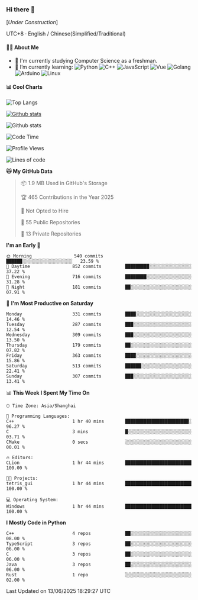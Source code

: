 ### Hi there 👋

\[*Under Construction*\]

UTC+8 · English / Chinese(Simplified/Traditional)

<!--
**NoNormalCreeper/NoNormalCreeper** is a ✨ _special_ ✨ repository because its `README.md` (this file) appears on your GitHub profile.

Here are some ideas to get you started:

- 🔭 I’m currently working on ...
- 🌱 I’m currently learning ...
- 👯 I’m looking to collaborate on ...
- 🤔 I’m looking for help with ...
- 💬 Ask me about ...
- 📫 How to reach me: ...
- 😄 Pronouns: ...
- ⚡ Fun fact: ...
-->

#### 👩‍💻 About Me

- 🏫 I'm currently studying Computer Science as a freshman.
- 🌱 I’m currently learning: 
![Python](https://img.shields.io/badge/-Python-blue?style=flat-square&logo=Python&logoColor=fff)
![C++](https://img.shields.io/badge/-C%2B%2B-00599C?style=flat-square&logo=C%2B%2B&logoColor=fff)
![JavaScript](https://img.shields.io/badge/-JavaScript-ffca18?style=flat-square&logo=JavaScript&logoColor=fff)
![Vue](https://img.shields.io/badge/-Vue-4FC08D?style=flat-square&logo=Vue.js&logoColor=fff)
![Golang](https://img.shields.io/badge/-Go-007d9c?style=flat-square&logo=Go&logoColor=fff)
![Arduino](https://img.shields.io/badge/-Arduino-00979D?style=flat-square&logo=Arduino&logoColor=fff)
![Linux](https://img.shields.io/badge/-Linux-FCC624?style=flat-square&logo=Linux&logoColor=fff)

#### 📊 Cool Charts

![Top Langs](https://readme-stats-zeta-six.vercel.app/api/top-langs/?username=NoNormalCreeper&layout=compact)

[![Github stats](https://readme-stats-zeta-six.vercel.app/api?username=NoNormalCreeper&show=reviews,discussions_started,discussions_answered,prs_merged,prs_merged_percentage)](https://github.com/anuraghazra/github-readme-stats)

![Github stats](https://github-profile-trophy.vercel.app/?username=NoNormalCreeper)


<!--START_SECTION:waka-->
![Code Time](http://img.shields.io/badge/Code%20Time-555%20hrs%2050%20mins-blue)

![Profile Views](http://img.shields.io/badge/Profile%20Views-0-blue)

![Lines of code](https://img.shields.io/badge/From%20Hello%20World%20I%27ve%20Written-4.2%20million%20lines%20of%20code-blue)

**🐱 My GitHub Data** 

> 📦 1.9 MB Used in GitHub's Storage 
 > 
> 🏆 465 Contributions in the Year 2025
 > 
> 🚫 Not Opted to Hire
 > 
> 📜 55 Public Repositories 
 > 
> 🔑 13 Private Repositories 
 > 
**I'm an Early 🐤** 

```text
🌞 Morning                540 commits         ██████░░░░░░░░░░░░░░░░░░░   23.59 % 
🌆 Daytime                852 commits         █████████░░░░░░░░░░░░░░░░   37.22 % 
🌃 Evening                716 commits         ████████░░░░░░░░░░░░░░░░░   31.28 % 
🌙 Night                  181 commits         ██░░░░░░░░░░░░░░░░░░░░░░░   07.91 % 
```
📅 **I'm Most Productive on Saturday** 

```text
Monday                   331 commits         ████░░░░░░░░░░░░░░░░░░░░░   14.46 % 
Tuesday                  287 commits         ███░░░░░░░░░░░░░░░░░░░░░░   12.54 % 
Wednesday                309 commits         ███░░░░░░░░░░░░░░░░░░░░░░   13.50 % 
Thursday                 179 commits         ██░░░░░░░░░░░░░░░░░░░░░░░   07.82 % 
Friday                   363 commits         ████░░░░░░░░░░░░░░░░░░░░░   15.86 % 
Saturday                 513 commits         ██████░░░░░░░░░░░░░░░░░░░   22.41 % 
Sunday                   307 commits         ███░░░░░░░░░░░░░░░░░░░░░░   13.41 % 
```


📊 **This Week I Spent My Time On** 

```text
🕑︎ Time Zone: Asia/Shanghai

💬 Programming Languages: 
C++                      1 hr 40 mins        ████████████████████████░   96.27 % 
C                        3 mins              █░░░░░░░░░░░░░░░░░░░░░░░░   03.71 % 
CMake                    0 secs              ░░░░░░░░░░░░░░░░░░░░░░░░░   00.01 % 

🔥 Editors: 
CLion                    1 hr 44 mins        █████████████████████████   100.00 % 

🐱‍💻 Projects: 
tetris_gui               1 hr 44 mins        █████████████████████████   100.00 % 

💻 Operating System: 
Windows                  1 hr 44 mins        █████████████████████████   100.00 % 
```

**I Mostly Code in Python** 

```text
C++                      4 repos             ██░░░░░░░░░░░░░░░░░░░░░░░   08.00 % 
TypeScript               3 repos             ██░░░░░░░░░░░░░░░░░░░░░░░   06.00 % 
C                        3 repos             ██░░░░░░░░░░░░░░░░░░░░░░░   06.00 % 
Java                     3 repos             ██░░░░░░░░░░░░░░░░░░░░░░░   06.00 % 
Rust                     1 repo              ░░░░░░░░░░░░░░░░░░░░░░░░░   02.00 % 
```




 Last Updated on 13/06/2025 18:29:27 UTC
<!--END_SECTION:waka-->

